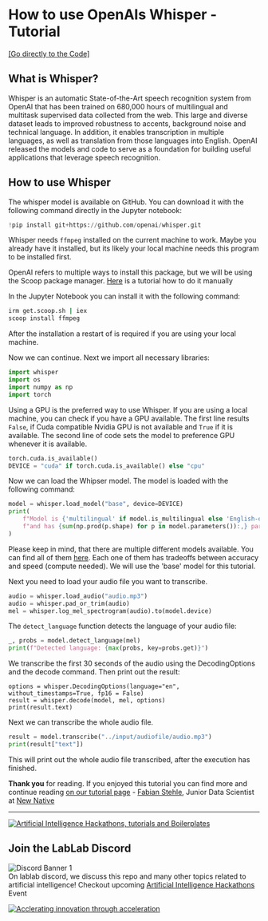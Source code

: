 # How to use OpenAIs Whisper - Tutorial

[[Go directly to the Code]](https://github.com/lablab-ai/How-to-use-OpenAIs-Whisper-Tutorial/blob/main/whisper-tutorial.ipynb)
## What is Whisper?

Whisper is an automatic State-of-the-Art speech recognition system from OpenAI that has been trained on 680,000 hours 
of multilingual and multitask supervised data collected from the web. This large and diverse 
dataset leads to improved robustness to accents, background noise and technical language. In 
addition, it enables transcription in multiple languages, as well as translation from those 
languages into English. OpenAI released the models and code to serve as a foundation for building useful
applications that leverage speech recognition. 

## How to use Whisper

The whisper model is available on GitHub. You can download it with the following command directly in the Jupyter notebook:

```python
!pip install git+https://github.com/openai/whisper.git 
```

Whisper needs `ffmpeg` installed on the current machine to work. Maybe you already have it installed, 
but its likely your local machine needs this program to be installed first. 

OpenAI refers to multiple ways to install this package, but we will be using the Scoop package manager.
 [Here](https://www.wikihow.com/Install-FFmpeg-on-Windows) is a tutorial
how to do it manually

In the Jupyter Notebook you can install it with the following command:

```bash
irm get.scoop.sh | iex
scoop install ffmpeg
```

After the installation a restart of is required if you are using your local machine.

Now we can continue. Next we import all necessary libraries:

```python
import whisper
import os
import numpy as np
import torch
```

Using a GPU is the preferred way to use Whisper. If you are using a local machine, you can check 
if you have a GPU available. 
The first line results `False`, if Cuda compatible Nvidia GPU is not available and `True` if it 
is available. The second line of 
code sets the model to preference GPU whenever it is available.

```python
torch.cuda.is_available()
DEVICE = "cuda" if torch.cuda.is_available() else "cpu"
```

Now we can load the Whipser model. The model is loaded with the following command:

```python
model = whisper.load_model("base", device=DEVICE)
print(
    f"Model is {'multilingual' if model.is_multilingual else 'English-only'} "
    f"and has {sum(np.prod(p.shape) for p in model.parameters()):,} parameters."
)
```

Please keep in mind, that there are multiple different models available. You can find all of them 
[here](https://github.com/openai/whisper/blob/main/model-card.md).
Each one of them has tradeoffs between accuracy and speed (compute needed). We will use the 
'base' model for this tutorial.

Next you need to load your audio file you want to transcribe. 

```python
audio = whisper.load_audio("audio.mp3")
audio = whisper.pad_or_trim(audio)
mel = whisper.log_mel_spectrogram(audio).to(model.device)
```

The `detect_language` function detects the language of your audio file:

```python
_, probs = model.detect_language(mel)
print(f"Detected language: {max(probs, key=probs.get)}")
```

We transcribe the first 30 seconds of the audio using the DecodingOptions and the decode command. 
Then print out the result:

```pyhton
options = whisper.DecodingOptions(language="en", without_timestamps=True, fp16 = False)
result = whisper.decode(model, mel, options)
print(result.text)
```

Next we can transcribe the whole audio file.
  
```python
result = model.transcribe("../input/audiofile/audio.mp3")
print(result["text"])
```

This will print out the whole audio file transcribed, after the execution has finished.

**Thank you** for reading. If you enjoyed this tutorial you can find more and continue reading 
[on our tutorial page](https://lablab.ai/t/) - [Fabian Stehle](https://github.com/ezzcodeezzlife), 
Junior Data Scientist at [New Native](https://newnative.ai/)

---

[![Artificial Intelligence Hackathons, tutorials and Boilerplates](https://storage.googleapis.com/lablab-static-eu/images/github/lablab-banner.jpg)](https://lablab.ai)




## Join the LabLab Discord


![Discord Banner 1](https://discordapp.com/api/guilds/877056448956346408/widget.png?style=banner1)  
On lablab discord, we discuss this repo and many other topics related to artificial intelligence! Checkout upcoming [Artificial Intelligence Hackathons](https://lablab.ai) Event


[![Acclerating innovation through acceleration](https://storage.googleapis.com/lablab-static-eu/images/github/nn-group-loggos.jpg)](https://newnative.ai)


